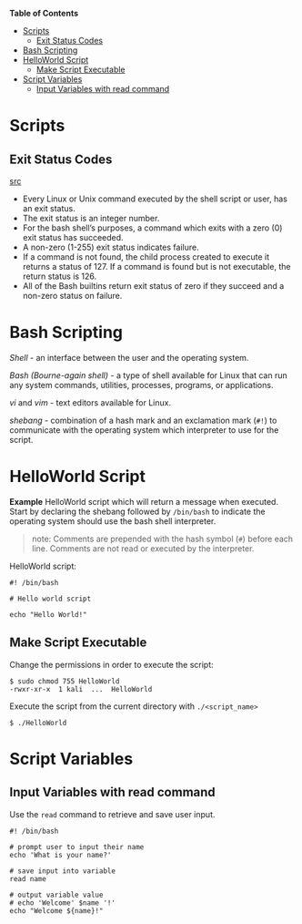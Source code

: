 **Table of Contents**
- [Scripts](#scripts)
  - [Exit Status Codes](#exit-status-codes)
- [Bash Scripting](#bash-scripting)
- [HelloWorld Script](#helloworld-script)
  - [Make Script Executable](#make-script-executable)
- [Script Variables](#script-variables)
  - [Input Variables with read command](#input-variables-with-read-command)


# Scripts

## Exit Status Codes
[src](https://www.cyberciti.biz/faq/linux-bash-exit-status-set-exit-statusin-bash/#:~:text=For%20the%20bash%20shell's%20purposes,the%20return%20status%20is%20126.)

- Every Linux or Unix command executed by the shell script or user, has an exit status.
- The exit status is an integer number.
- For the bash shell’s purposes, a command which exits with a zero (0) exit status has succeeded.
- A non-zero (1-255) exit status indicates failure.
- If a command is not found, the child process created to execute it returns a status of 127. If a command is found but is not executable, the return status is 126.
- All of the Bash builtins return exit status of zero if they succeed and a non-zero status on failure.

# Bash Scripting
*Shell* - an interface between the user and the operating system.

*Bash (Bourne-again shell)* - a type of shell available for Linux that can run any system commands, utilities, processes, programs, or applications.

*vi* and *vim* - text editors available for Linux.

*shebang* - combination of a hash mark and an exclamation mark (`#!`) to communicate with the operating system which interpreter to use for the script.


# HelloWorld Script
**Example** HelloWorld script which will return a message when executed. Start by declaring the shebang followed by `/bin/bash` to indicate the operating system should use the bash shell interpreter.

> note: Comments are prepended with the hash symbol (`#`) before each line. Comments are not read or executed by the interpreter.

HelloWorld script:
```
#! /bin/bash

# Hello world script

echo "Hello World!"
```

## Make Script Executable
Change the permissions in order to execute the script:
```shell
$ sudo chmod 755 HelloWorld
-rwxr-xr-x  1 kali  ...  HelloWorld
```

Execute the script from the current directory with `./<script_name>`
```shell
$ ./HelloWorld
```

# Script Variables
## Input Variables with read command
Use the `read` command to retrieve and save user input.
```shell
#! /bin/bash

# prompt user to input their name
echo 'What is your name?'

# save input into variable
read name

# output variable value
# echo 'Welcome' $name '!'
echo "Welcome ${name}!"
```